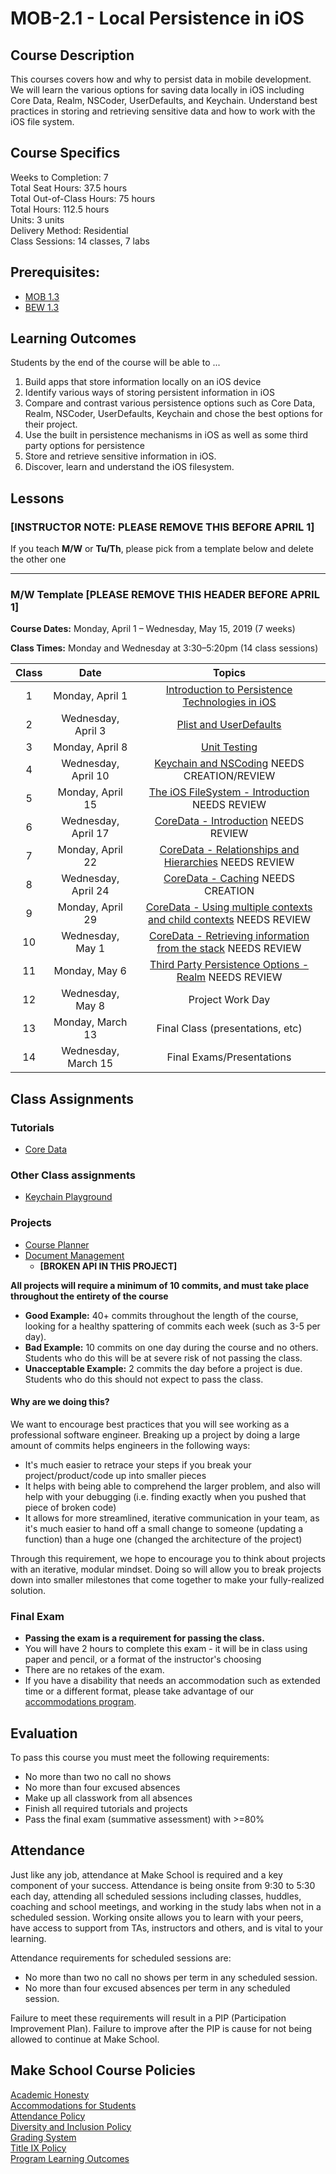 # MOB-2.1 - Local Persistence in iOS

## Course Description

This courses covers how and why to persist data in mobile development. We will learn the various options for saving data locally in iOS including Core Data, Realm, NSCoder, UserDefaults, and Keychain.  Understand best practices in storing and retrieving sensitive data and how to work with the iOS file system.

## Course Specifics

Weeks to Completion:  7 <br>
Total Seat Hours:  37.5 hours <br>
Total Out-of-Class Hours: 75 hours <br>
Total Hours: 112.5 hours <br>
Units:  3 units <br>
Delivery Method:  Residential <br>
Class Sessions:  14 classes, 7 labs

## Prerequisites:  

- [MOB 1.3](https://github.com/Make-School-Courses/MOB-1.3-Dynamic-iOS-Apps)
- [BEW 1.3](https://github.com/Make-School-Courses/BEW-1.3-Server-Side-Architectures-and-Frameworks)

## Learning Outcomes

Students by the end of the course will be able to ...

1. Build apps that store information locally on an iOS device
1. Identify various ways of storing persistent information in iOS
1. Compare and contrast various persistence options such as Core Data, Realm, NSCoder, UserDefaults, Keychain and chose the best options for their project.
1. Use the built in persistence mechanisms in iOS as well as some third party options for persistence
1. Store and retrieve sensitive information in iOS.
1. Discover, learn and understand the iOS filesystem.

## Lessons

### **[INSTRUCTOR NOTE: PLEASE REMOVE THIS BEFORE APRIL 1]**
If you teach **M/W** or **Tu/Th**, please pick from a template below and delete the other one

---
### M/W Template **[PLEASE REMOVE THIS HEADER BEFORE APRIL 1]**
**Course Dates:** Monday, April 1 – Wednesday, May 15, 2019 (7 weeks)

**Class Times:** Monday and Wednesday at 3:30–5:20pm (14 class sessions)

| Class |          Date          |                 Topics                  |
|:-----:|:----------------------:|:---------------------------------------:|
|  1 |  Monday, April 1                         | [Introduction to Persistence Technologies in iOS] |
|  2 |  Wednesday, April 3                      | [Plist and UserDefaults] |
|  3 |  Monday, April 8                         | [Unit Testing] |
|  4 |  Wednesday, April 10                     | [Keychain and NSCoding] NEEDS CREATION/REVIEW |
|  5 |  Monday, April 15                        | [The iOS FileSystem - Introduction] NEEDS REVIEW |
|  6 |  Wednesday, April 17                     | [CoreData - Introduction] NEEDS REVIEW |
|  7 |  Monday, April 22                        | [CoreData - Relationships and Hierarchies] NEEDS REVIEW |
|  8 |  Wednesday, April 24                     | [CoreData - Caching] NEEDS CREATION |
|  9 |  Monday, April 29                        | [CoreData - Using multiple contexts and child contexts] NEEDS REVIEW |
| 10 |  Wednesday, May 1                        | [CoreData - Retrieving information from the stack] NEEDS REVIEW |
| 11 |  Monday, May 6                           | [Third Party Persistence Options - Realm] NEEDS REVIEW |  
| 12 |  Wednesday, May 8                        | Project Work Day |
| 13 |  Monday, March 13                        | Final Class (presentations, etc) |
| 14 |  Wednesday, March 15                     | Final Exams/Presentations |

[Introduction to Persistence Technologies in iOS]: Lessons/01-Intro-to-Persistence-Technologies/Readme.md
[PList and UserDefaults]: Lessons/02-Plist-UserDefaults/Readme.md
[Unit Testing]: Lessons/03-Unit-Testing/Readme.md
[Keychain and NSCoding]: Lessons/04-Keychain-NSCoding/Readme.md
[The iOS FileSystem - Introduction]: Lessons/05-FileSystem/Readme.md
[CoreData - Introduction]: Lessons/06-Intro-to-CoreData/Readme.md
[CoreData - Relationships and Hierarchies]: Lessons/07-CoreData-Relationships/Readme.md
[CoreData - Caching]: Lessons/08-CoreData-Caching/Readme.md
[CoreData - Using multiple contexts and child contexts]: Lessons/09-CoreData-Contexts/Readme.md
[CoreData - Retrieving information from the stack]: Lessons/10-CoreData-Retrieving-Info/Readme.md
[Third Party Persistence Options - Realm]: Lessons/11-Realm-Intro/Readme.md



## Class Assignments

### Tutorials
- [Core Data](https://www.makeschool.com/academy/track/core-data-uy)

### Other Class assignments
- [Keychain Playground]

[Keychain Playground]: Assignments/KeychainSwiftPlayground

### Projects
- [Course Planner]
- [Document Management]
    - **[BROKEN API IN THIS PROJECT]**

[Course Planner]: Assignments/Project-Course-Planner/Readme.md
[Document Management]: Assignments/Project-Document-Management/Readme.md

**All projects will require a minimum of 10 commits, and must take place throughout the entirety of the course**

- **Good Example:** 40+ commits throughout the length of the course, looking for a healthy spattering of commits each week (such as 3-5 per day).
- **Bad Example:** 10 commits on one day during the course and no others. Students who do this will be at severe risk of not passing the class.
- **Unacceptable Example:** 2 commits the day before a project is due. Students who do this should not expect to pass the class.

#### Why are we doing this?

We want to encourage best practices that you will see working as a professional software engineer. Breaking up a project by doing a large amount of commits helps engineers in the following ways:

- It's much easier to retrace your steps if you break your project/product/code up into smaller pieces
- It helps with being able to comprehend the larger problem, and also will help with your debugging (i.e. finding exactly when you pushed that piece of broken code)
- It allows for more streamlined, iterative communication in your team, as it's much easier to hand off a small change to someone (updating a function) than a huge one (changed the architecture of the project)

Through this requirement, we hope to encourage you to think about projects with an iterative, modular mindset. Doing so will allow you to break projects down into smaller milestones that come together to make your fully-realized solution.

### Final Exam

-  **Passing the exam is a requirement for passing the class.**
- You will have 2 hours to complete this exam - it will be in class using paper and pencil, or a format of the instructor's choosing
- There are no retakes of the exam.
- If you have a disability that needs an accommodation such as extended time or a different format, please take advantage of our [accommodations program](make.sc/disability-policy).

## Evaluation

To pass this course you must meet the following requirements:

- No more than two no call no shows
- No more than four excused absences
- Make up all classwork from all absences
- Finish all required tutorials and projects
- Pass the final exam (summative assessment) with >=80%

## Attendance
Just like any job, attendance at Make School is required and a key component of your success. Attendance is being onsite from 9:30 to 5:30 each day, attending all scheduled sessions including classes, huddles, coaching and school meetings, and working in the study labs when not in a scheduled session. Working onsite allows you to learn with your peers, have access to support from TAs, instructors and others, and is vital to your learning.

Attendance requirements for scheduled sessions are:
- No more than two no call no shows per term in any scheduled session.
- No more than four excused absences per term in any scheduled session.

Failure to meet these requirements will result in a PIP (Participation Improvement Plan).  Failure to improve after the PIP is cause for not being allowed to continue at Make School.


## Make School Course Policies

[Academic Honesty](https://make.sc/academic-honesty)<br>
[Accommodations for Students](https://make.sc/accommodations-for-students)<br>
[Attendance Policy](https://make.sc/attendance-policy)  
[Diversity and Inclusion Policy](https://make.sc/diversity-and-inclusion-policy)<br>
[Grading System](https://make.sc/grading-system)
<br>
[Title IX Policy](https://make.sc/title-ix-policy)<br>
[Program Learning Outcomes](https://make.sc/program-learning-outcomes)
